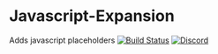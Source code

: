 # Javascript-Expansion
Adds javascript placeholders
[![Build Status](http://ci.extendedclip.com/buildStatus/icon?job=Javascript-Expansion)](http://ci.extendedclip.com/job/Javascript-Expansion/)
[![Discord](https://discord.com/api/guilds/164280494874165248/widget.png)](http://helpch.at/discord)

